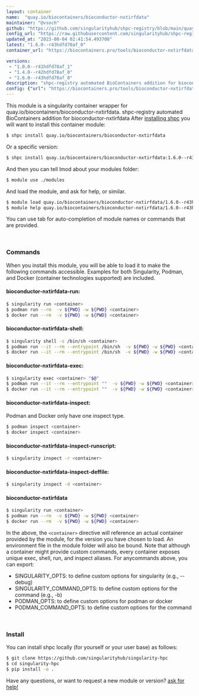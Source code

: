 ```yaml
---
layout: container
name:  "quay.io/biocontainers/bioconductor-nxtirfdata"
maintainer: "@vsoch"
github: "https://github.com/singularityhub/shpc-registry/blob/main/quay.io/biocontainers/bioconductor-nxtirfdata/container.yaml"
config_url: "https://raw.githubusercontent.com/singularityhub/shpc-registry/main/quay.io/biocontainers/bioconductor-nxtirfdata/container.yaml"
updated_at: "2023-08-04 02:41:54.493708"
latest: "1.6.0--r43hdfd78af_0"
container_url: "https://biocontainers.pro/tools/bioconductor-nxtirfdata"

versions:
 - "1.0.0--r41hdfd78af_1"
 - "1.4.0--r42hdfd78af_0"
 - "1.6.0--r43hdfd78af_0"
description: "shpc-registry automated BioContainers addition for bioconductor-nxtirfdata"
config: {"url": "https://biocontainers.pro/tools/bioconductor-nxtirfdata", "maintainer": "@vsoch", "description": "shpc-registry automated BioContainers addition for bioconductor-nxtirfdata", "latest": {"1.6.0--r43hdfd78af_0": "sha256:841856c22a00e76bcadc2329126876c243f2547fe637d4658679e68508a30697"}, "tags": {"1.0.0--r41hdfd78af_1": "sha256:d26ba19cda272edea0e6abd384f072b0bc42456cc2e7a9ac43681fdbc96e51af", "1.4.0--r42hdfd78af_0": "sha256:59230306267bd4c5d6a321f835b9d4de39052a4122496793a126531a1a5c65e2", "1.6.0--r43hdfd78af_0": "sha256:841856c22a00e76bcadc2329126876c243f2547fe637d4658679e68508a30697"}, "docker": "quay.io/biocontainers/bioconductor-nxtirfdata"}
---
```


This module is a singularity container wrapper for quay.io/biocontainers/bioconductor-nxtirfdata.
shpc-registry automated BioContainers addition for bioconductor-nxtirfdata
After [installing shpc](#install) you will want to install this container module:


```bash
$ shpc install quay.io/biocontainers/bioconductor-nxtirfdata
```

Or a specific version:

```bash
$ shpc install quay.io/biocontainers/bioconductor-nxtirfdata:1.6.0--r43hdfd78af_0
```

And then you can tell lmod about your modules folder:

```bash
$ module use ./modules
```

And load the module, and ask for help, or similar.

```bash
$ module load quay.io/biocontainers/bioconductor-nxtirfdata/1.6.0--r43hdfd78af_0
$ module help quay.io/biocontainers/bioconductor-nxtirfdata/1.6.0--r43hdfd78af_0
```

You can use tab for auto-completion of module names or commands that are provided.

<br>

### Commands

When you install this module, you will be able to load it to make the following commands accessible.
Examples for both Singularity, Podman, and Docker (container technologies supported) are included.

#### bioconductor-nxtirfdata-run:

```bash
$ singularity run <container>
$ podman run --rm  -v ${PWD} -w ${PWD} <container>
$ docker run --rm  -v ${PWD} -w ${PWD} <container>
```

#### bioconductor-nxtirfdata-shell:

```bash
$ singularity shell -s /bin/sh <container>
$ podman run --it --rm --entrypoint /bin/sh  -v ${PWD} -w ${PWD} <container>
$ docker run --it --rm --entrypoint /bin/sh  -v ${PWD} -w ${PWD} <container>
```

#### bioconductor-nxtirfdata-exec:

```bash
$ singularity exec <container> "$@"
$ podman run --it --rm --entrypoint ""  -v ${PWD} -w ${PWD} <container> "$@"
$ docker run --it --rm --entrypoint ""  -v ${PWD} -w ${PWD} <container> "$@"
```

#### bioconductor-nxtirfdata-inspect:

Podman and Docker only have one inspect type.

```bash
$ podman inspect <container>
$ docker inspect <container>
```

#### bioconductor-nxtirfdata-inspect-runscript:

```bash
$ singularity inspect -r <container>
```

#### bioconductor-nxtirfdata-inspect-deffile:

```bash
$ singularity inspect -d <container>
```



#### bioconductor-nxtirfdata

```bash
$ singularity run <container>
$ podman run --rm  -v ${PWD} -w ${PWD} <container>
$ docker run --rm  -v ${PWD} -w ${PWD} <container>
```


In the above, the `<container>` directive will reference an actual container provided
by the module, for the version you have chosen to load. An environment file in the
module folder will also be bound. Note that although a container
might provide custom commands, every container exposes unique exec, shell, run, and
inspect aliases. For anycommands above, you can export:

 - SINGULARITY_OPTS: to define custom options for singularity (e.g., --debug)
 - SINGULARITY_COMMAND_OPTS: to define custom options for the command (e.g., -b)
 - PODMAN_OPTS: to define custom options for podman or docker
 - PODMAN_COMMAND_OPTS: to define custom options for the command

<br>

### Install

You can install shpc locally (for yourself or your user base) as follows:

```bash
$ git clone https://github.com/singularityhub/singularity-hpc
$ cd singularity-hpc
$ pip install -e .
```

Have any questions, or want to request a new module or version? [ask for help!](https://github.com/singularityhub/singularity-hpc/issues)